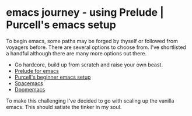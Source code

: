 # emacs journey - using Prelude | Purcell's emacs setup

To begin emacs, some paths may be forged by thyself or followed from voyagers before. There are several options to choose from.
I've shortlisted a handful although there are many more options out there. 

  * Go hardcore, build up from scratch and raise your own beast.
  * [Prelude for emacs](https://github.com/bbatsov/prelude)
  * [Purcell's beginner emacs setup](https://github.com/purcell/emacs.d)
  * [Spacemacs](https://www.spacemacs.org/)
  * [Doomemacs](https://github.com/doomemacs/doomemacs)

To make this challenging I've decided to go with scaling up the vanilla emacs. This should satiate the tinker in my soul.


